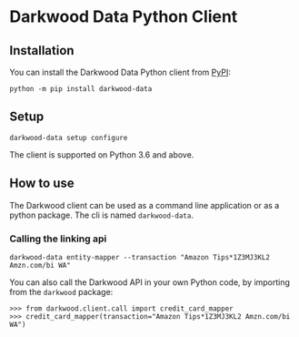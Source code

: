 # Darkwood Data Python Client


## Installation

You can install the Darkwood Data Python client from [PyPI](https://pypi.org/project/realpython-reader/):

    python -m pip install darkwood-data

## Setup
    darkwood-data setup configure
The client is supported on Python 3.6 and above.

## How to use

The Darkwood client can be used as a command line application or as a python package.
The cli is named `darkwood-data`. 

### Calling the linking api

    darkwood-data entity-mapper --transaction "Amazon Tips*1Z3MJ3KL2 Amzn.com/bi WA"


You can also call the Darkwood API in your own Python code, by importing from the `darkwood` package:

    >>> from darkwood.client.call import credit_card_mapper
    >>> credit_card_mapper(transaction="Amazon Tips*1Z3MJ3KL2 Amzn.com/bi WA")
